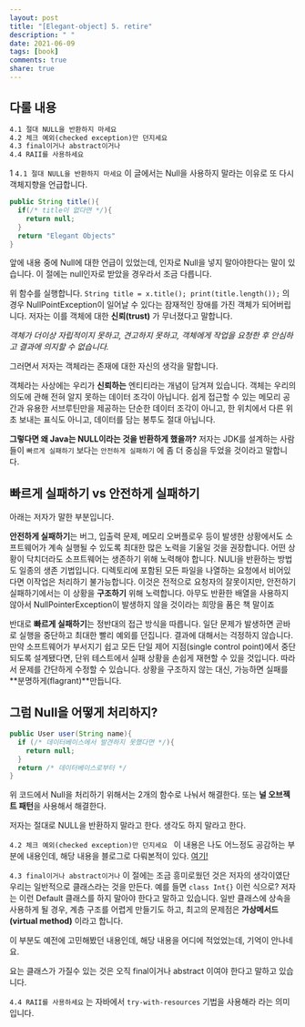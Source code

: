 ```yaml
---
layout: post
title: "[Elegant-object] 5. retire"
description: " "
date: 2021-06-09
tags: [book]
comments: true
share: true
---
```


## 다룰 내용
```markdown
4.1 절대 NULL을 반환하지 마세요  
4.2 체크 예외(checked exception)만 던지세요   
4.3 final이거나 abstract이거나   
4.4 RAII를 사용하세요
```


1
`4.1 절대 NULL을 반환하지 마세요` 이 글에서는 Null을 사용하지 말라는 이유로 또 다시 객체지향을 언급합니다.

```java
public String title(){
  if(/* title이 없다면 */){
    return null;
  }
  return "Elegant Objects"
}
```



앞에 내용 중에 Null에 대한 언급이 있었는데, 인자로 Null을 넣지 말아야한다는 말이 있습니다. 이 절에는 null인자로 받았을 경우라서 조금 다릅니다. 



위 함수를 실행합니다. `String title = x.title(); print(title.length());` 의 경우 NullPointException이 일어날 수 있다는 잠재적인 장애를 가진 객체가 되어버립니다. 저자는 이를  객체에 대한 **신뢰(trust)** 가 무너졌다고 말합니다. 

 *객체가 더이상 자립적이지 못하고, 견고하지 못하고, 객체에게 작업을 요청한 후 안심하고 결과에 의지할 수 없습니다.*

그러면서 저자는 객체라는 존재에 대한 자신의 생각을 말합니다.



객체라는 사상에는 우리가 **신뢰하는** 엔티티라는 개념이 담겨져 있습니다. 객체는 우리의 의도에 관해 전혀 알지 못하는 데이터 조각이 아닙니다. 쉽게 접근할 수 있는 메모리 공간과 유용한 서브루틴만을 제공하는 단순한 데이터 조각이 아니고, 한 위치에서 다른 위초 보내는 표식도 아니고, 데이터를 담는 봉투도 절대 아닙니다.



**그렇다면 왜 Java는 NULL이라는 것을 반환하게 했을까?** 저자는 JDK를 설계하는 사람들이 `빠르게 실패하기` 보다는 `안전하게 실패하기` 에 좀 더 중심을 두었을 것이라고 말합니다.



## 빠르게 실패하기 vs 안전하게 실패하기

아래는 저자가 말한 부분입니다.

 **안전하게 실패하기**는 버그, 입출력 문제, 메모리 오버플로우 등이 발생한 상황에서도 소프트웨어가 계속 실행될 수 있도록 최대한 많은 노력을 기울일 것을 권장합니다. 어떤 상황이 닥치더라도 소프트웨어는 생존하기 위해 노력해야 합니다. NULl을 반환하는 방법도 일종의 생존 기법입니다. 디렉토리에 포함된 모든 파일을 나열하는 요청에서 비어있다면 이작업은 처리하기 불가능합니다. 이것은 전적으로 요청자의 잘못이지만, 안전하기 실패하기에서는 이 상황을 **구조하기** 위해 노력합니다. 아무도 반환한 배열을 사용하지 않아서 NullPointerException이 발생하지 않을 것이라는 희망을 품은 책 말이죠

반대로 **빠르게 실패하기**는 정반대의 접근 방식을 따릅니다. 일단 문제가 발생하면 곧바로 실행을 중단하고 최대한 빨리 예외를 던집니다. 결과에 대해서는 걱정하지 않습니다. 만약 소프트웨어가 부서지기 쉽고 모든 단일 제어 지점(single control point)에서 중단되도록 설계됐다면, 단위 테스트에서 실패 상황을 손쉽게 재현할 수 있을 것입니다. 따라서 문제를 간단하게 수정할 수 있습니다. 상황을 구조하지 않는 대신, 가능하면 실패를 **분명하게(flagrant)**만듭니다.



## 그럼 Null을 어떻게 처리하지?



```java
public User user(String name){
  if (/* 데이터베이스에서 발견하지 못했다면 */){
    return null;
  }
  return /* 데이터베이스로부터 */
}
```

위 코드에서 Null을 처리하기 위해서는 2개의 함수로 나눠서 해결한다. 또는 **널 오브젝트 패턴**을 사용해서 해결한다.

저자는 절대로 NULL을 반환하지 말라고 한다. 생각도 하지 말라고 한다.



`4.2 체크 예외(checked exception)만 던지세요 `  이 내용은 나도 어느정도 공감하는 부분에 내용인데, 해당 내용을 블로그로 다뤄본적이 있다. [여기!](https://happy-coding-day.tistory.com/139?category=905967)



`4.3 final이거나 abstract이거나` 이 절에는 조금 흥미로웠던 것은 저자의 생각이였단 우리는 일반적으로 클래스라는 것을 만든다. 예를 들면  `class Int{}` 이런 식으로? 저자는 이런 Default 클래스를 하지 말아야 한다고 말하고 있습니다. 일반 클래스에 상속을 사용하게 될 경우, 계층 구조를 어렵게 만들기도 하고, 최고의 문제점은 **가상메서드(virtual method)** 이라고 합니다. 

 이 부분도 예전에 고민해봤던 내용인데, 해당 내용을 어디에 적었었는데, 기억이 안나네요. 

요는 클래스가 가질수 있는 것은 오직 final이거나 abstract 이여야 한다고 말하고 있습니다. 



`4.4 RAII를 사용하세요` 는 자바에서 `try-with-resources` 기법을 사용해라 라는 의미입니다.
